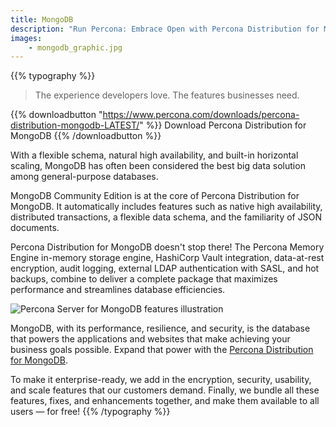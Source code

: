 ```yaml
---
title: MongoDB
description: "Run Percona: Embrace Open with Percona Distribution for MongoDB"
images:
    - mongodb_graphic.jpg
---
```

{{% typography %}}

> The experience developers love. The features businesses need.

{{% downloadbutton "https://www.percona.com/downloads/percona-distribution-mongodb-LATEST/" %}}
Download Percona Distribution for MongoDB
{{% /downloadbutton %}}

With a flexible schema, natural high availability, and built-in horizontal scaling, MongoDB has often been considered the best big data solution among general-purpose databases.

MongoDB Community Edition is at the core of Percona Distribution for MongoDB. It automatically includes features such as native high availability, distributed transactions, a flexible data schema, and the familiarity of JSON documents.

Percona Distribution for MongoDB doesn't stop there! The Percona Memory Engine in-memory storage engine, HashiCorp Vault integration, data-at-rest encryption, audit logging, external LDAP authentication with SASL, and hot backups, combine to deliver a complete package that maximizes performance and streamlines database efficiencies.

![Percona Server for MongoDB features illustration](mongodb_graphic.jpg)

MongoDB, with its performance, resilience, and security, is the database that powers the applications and websites that make achieving your business goals possible. Expand that power with the [Percona Distribution for MongoDB](https://www.percona.com/downloads/percona-distribution-mongodb-LATEST/#).

To make it enterprise-ready, we add in the encryption, security, usability, and scale features that our customers demand. Finally, we bundle all these features, fixes, and enhancements together, and make them available to all users — for free!
{{% /typography %}}
